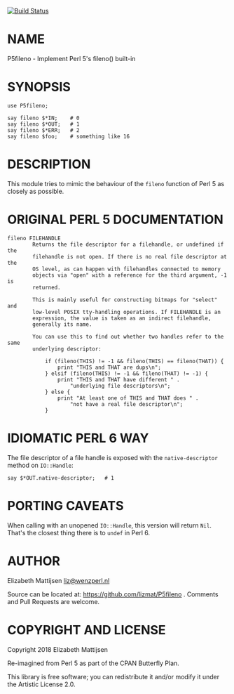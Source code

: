 [![Build Status](https://travis-ci.org/lizmat/P5fileno.svg?branch=master)](https://travis-ci.org/lizmat/P5fileno)

NAME
====

P5fileno - Implement Perl 5's fileno() built-in

SYNOPSIS
========

    use P5fileno;

    say fileno $*IN;    # 0
    say fileno $*OUT;   # 1
    say fileno $*ERR;   # 2
    say fileno $foo;    # something like 16

DESCRIPTION
===========

This module tries to mimic the behaviour of the `fileno` function of Perl 5 as closely as possible.

ORIGINAL PERL 5 DOCUMENTATION
=============================

    fileno FILEHANDLE
            Returns the file descriptor for a filehandle, or undefined if the
            filehandle is not open. If there is no real file descriptor at the
            OS level, as can happen with filehandles connected to memory
            objects via "open" with a reference for the third argument, -1 is
            returned.

            This is mainly useful for constructing bitmaps for "select" and
            low-level POSIX tty-handling operations. If FILEHANDLE is an
            expression, the value is taken as an indirect filehandle,
            generally its name.

            You can use this to find out whether two handles refer to the same
            underlying descriptor:

                if (fileno(THIS) != -1 && fileno(THIS) == fileno(THAT)) {
                    print "THIS and THAT are dups\n";
                } elsif (fileno(THIS) != -1 && fileno(THAT) != -1) {
                    print "THIS and THAT have different " .
                        "underlying file descriptors\n";
                } else {
                    print "At least one of THIS and THAT does " .
                        "not have a real file descriptor\n";
                }

IDIOMATIC PERL 6 WAY
====================

The file descriptor of a file handle is exposed with the `native-descriptor` method on `IO::Handle`:

    say $*OUT.native-descriptor;   # 1

PORTING CAVEATS
===============

When calling with an unopened `IO::Handle`, this version will return `Nil`. That's the closest thing there is to `undef` in Perl 6.

AUTHOR
======

Elizabeth Mattijsen <liz@wenzperl.nl>

Source can be located at: https://github.com/lizmat/P5fileno . Comments and Pull Requests are welcome.

COPYRIGHT AND LICENSE
=====================

Copyright 2018 Elizabeth Mattijsen

Re-imagined from Perl 5 as part of the CPAN Butterfly Plan.

This library is free software; you can redistribute it and/or modify it under the Artistic License 2.0.

